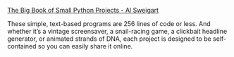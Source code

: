 [The Big Book of Small Python Projects - Al Sweigart](https://nostarch.com/big-book-small-python-projects)

These simple, text-based programs are 256 lines of code or less. And whether it’s a vintage screensaver, a snail-racing game, a clickbait headline generator, or animated strands of DNA, each project is designed to be self-contained so you can easily share it online.

